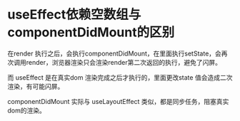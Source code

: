 # useEffect依赖空数组与componentDidMount的区别

在render 执行之后，会执行componentDidMount，在里面执行setState，会再次调用render，浏览器渲染只会渲染render第二次返回的执行，避免了闪屏。

而 useEffect 是在真实dom 渲染完成之后才执行的，里面更改state 值会造成二次渲染，有可能闪屏。

componentDidMount 实际与 useLayoutEffect 类似，都是同步任务，阻塞真实dom的渲染。